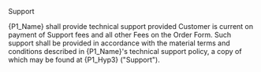 Support

{P1_Name} shall provide technical support provided Customer is current on payment of Support fees and all other Fees on the Order Form. Such support shall be provided in accordance with the material terms and conditions described in {P1_Name}'s technical support policy, a copy of which may be found at {P1_Hyp3} ("Support").

